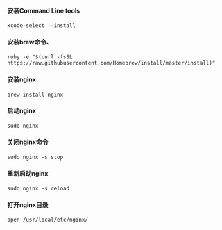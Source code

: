 #### 安装Command Line tools
`xcode-select --install`

#### 安装brew命令、
`ruby -e "$(curl -fsSL https://raw.githubusercontent.com/Homebrew/install/master/install)"`

#### 安装nginx
`brew install nginx`

#### 启动nginx
`sudo nginx`

#### 关闭nginx命令
`sudo nginx -s stop`

####  重新启动nginx
`sudo nginx -s reload`

#### 打开nginx目录
`open /usr/local/etc/nginx/`